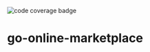 ![code coverage badge](https://github.com/avearmin/gorage-sale/actions/workflows/ci.yml/badge.svg)

# go-online-marketplace
